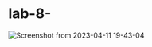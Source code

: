# lab-8-

![Screenshot from 2023-04-11 19-43-04](https://user-images.githubusercontent.com/104758930/231202812-89b8fe99-a48d-4e61-9e55-25b08d293050.png)
